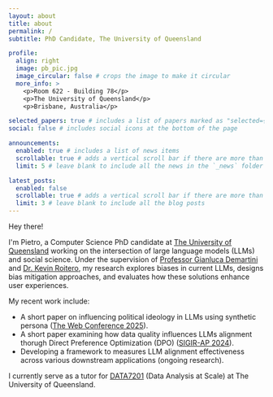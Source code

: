 ```yaml
---
layout: about
title: about
permalink: /
subtitle: PhD Candidate, The University of Queensland

profile:
  align: right
  image: pb_pic.jpg
  image_circular: false # crops the image to make it circular
  more_info: >
    <p>Room 622 - Building 78</p>
    <p>The University of Queensland</p>
    <p>Brisbane, Australia</p>

selected_papers: true # includes a list of papers marked as "selected={true}"
social: false # includes social icons at the bottom of the page

announcements:
  enabled: true # includes a list of news items
  scrollable: true # adds a vertical scroll bar if there are more than 3 news items
  limit: 5 # leave blank to include all the news in the `_news` folder

latest_posts:
  enabled: false
  scrollable: true # adds a vertical scroll bar if there are more than 3 new posts items
  limit: 3 # leave blank to include all the blog posts
---
```


Hey there! 

I'm Pietro, a Computer Science PhD candidate at [The University of Queensland](https://www.uq.edu.au/) working on the intersection of large language models (LLMs) and social science. Under the supervision of [Professor Gianluca Demartini](https://www.gianlucademartini.net/) and [Dr. Kevin Roitero](https://kevinroitero.com/), my research explores biases in current LLMs, designs bias mitigation approaches, and evaluates how these solutions enhance user experiences.

My recent work include:
- A short paper on influencing political ideology in LLMs using synthetic persona ([The Web Conference 2025](https://www2025.thewebconf.org/)).
- A short paper examining how data quality influences LLMs alignment thorugh Direct Preference Optimization (DPO) ([SIGIR-AP 2024](https://www.sigir-ap.org/sigir-ap-2024/)).
- Developing a framework to measures LLM alignment effectiveness across various downstream applications (ongoing research).

<!-- My academic journey started with a Bachelor of Science in Engineering of Computing Systems at Polytechnic University of Milan (PoliMi), followed by a Master of Science in Computer Science & Engineering with AI specialization. I was awarded a scholarship for a double degree program between The University of Queensland (UQ) and PoliMi, completing a Master of Engineering Science (Management) with a Software Engineering major at UQ earning a Dean's Commendation for Academic Excellence. -->

I currently serve as a tutor for [DATA7201](https://programs-courses.uq.edu.au/course.html?course_code=DATA7201) (Data Analysis at Scale) at The University of Queensland.
<!-- Previously, I worked as a Research Assistant and Research Intern at UQ and [CIRES](https://cires.org.au/), contributing to projects on Graph-Based Reinforcement Learning for Pair Selection under Professor Demartini's guidance. -->